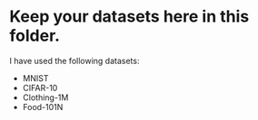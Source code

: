 # Keep your datasets here in this folder.

I have used the following datasets:
- MNIST
- CIFAR-10
- Clothing-1M
- Food-101N
